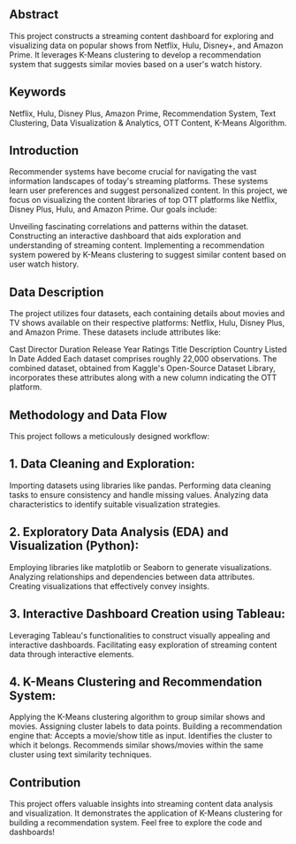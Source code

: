 ## Abstract

This project constructs a streaming content dashboard for exploring and visualizing data on popular shows from Netflix, Hulu, Disney+, and Amazon Prime. It leverages K-Means clustering to develop a recommendation system that suggests similar movies based on a user's watch history.

## Keywords

Netflix, Hulu, Disney Plus, Amazon Prime, Recommendation System, Text Clustering, Data Visualization & Analytics, OTT Content, K-Means Algorithm.

## Introduction

Recommender systems have become crucial for navigating the vast information landscapes of today's streaming platforms. These systems learn user preferences and suggest personalized content. In this project, we focus on visualizing the content libraries of top OTT platforms like Netflix, Disney Plus, Hulu, and Amazon Prime. Our goals include:

Unveiling fascinating correlations and patterns within the dataset.
Constructing an interactive dashboard that aids exploration and understanding of streaming content.
Implementing a recommendation system powered by K-Means clustering to suggest similar content based on user watch history.

## Data Description

The project utilizes four datasets, each containing details about movies and TV shows available on their respective platforms: Netflix, Hulu, Disney Plus, and Amazon Prime. These datasets include attributes like:

Cast
Director
Duration
Release Year
Ratings
Title
Description
Country
Listed In
Date Added
Each dataset comprises roughly 22,000 observations. The combined dataset, obtained from Kaggle's Open-Source Dataset Library, incorporates these attributes along with a new column indicating the OTT platform.

## Methodology and Data Flow

This project follows a meticulously designed workflow:

## 1. Data Cleaning and Exploration:

Importing datasets using libraries like pandas.
Performing data cleaning tasks to ensure consistency and handle missing values.
Analyzing data characteristics to identify suitable visualization strategies.

## 2. Exploratory Data Analysis (EDA) and Visualization (Python):

Employing libraries like matplotlib or Seaborn to generate visualizations.
Analyzing relationships and dependencies between data attributes.
Creating visualizations that effectively convey insights.

## 3. Interactive Dashboard Creation using Tableau:

Leveraging Tableau's functionalities to construct visually appealing and interactive dashboards.
Facilitating easy exploration of streaming content data through interactive elements.

## 4. K-Means Clustering and Recommendation System:

Applying the K-Means clustering algorithm to group similar shows and movies.
Assigning cluster labels to data points.
Building a recommendation engine that:
Accepts a movie/show title as input.
Identifies the cluster to which it belongs.
Recommends similar shows/movies within the same cluster using text similarity techniques.


## Contribution

This project offers valuable insights into streaming content data analysis and visualization. It demonstrates the application of K-Means clustering for building a recommendation system. Feel free to explore the code and dashboards!
